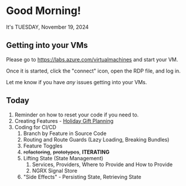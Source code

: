 # Good Morning!

It's TUESDAY, November 19, 2024

## Getting into your VMs

Please go to https://labs.azure.com/virtualmachines and start your VM.

Once it is started, click the "connect" icon, open the RDP file, and log in.

Let me know if you have *any* issues getting into your VMs.

## Today

1. Reminder on how to reset your code if you need to.
2. Creating Features - [Holiday Gift Planning](./gifts.md)
3. Coding for CI/CD
    1. Branch by Feature in Source Code
    2. Routing and Route Guards (Lazy Loading, Breaking Bundles)
    3. Feature Toggles
    4. ~~refactoring~~, ~~prototypes~~, **ITERATING**
    5. Lifting State (State Management)
        1. Services, Providers, Where to Provide and How to Provide
        2. NGRX Signal Store
    6. "Side Effects" - Persisting State, Retrieving State
    